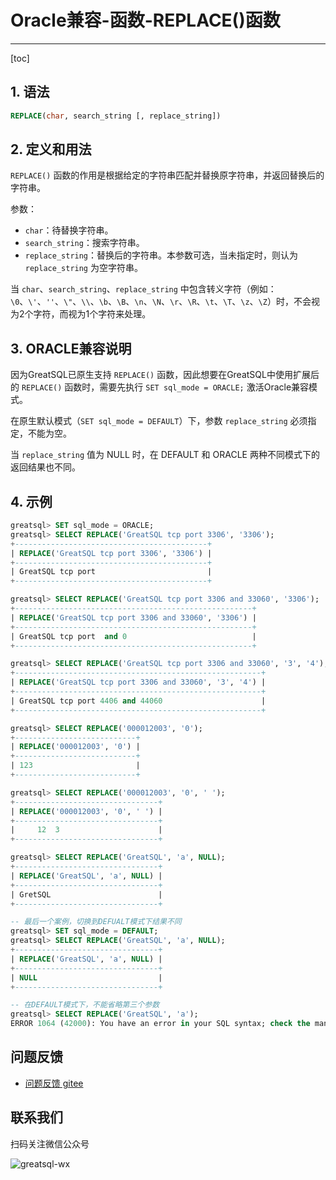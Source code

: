 # Oracle兼容-函数-REPLACE()函数
---
[toc]

## 1. 语法

```sql
REPLACE(char, search_string [, replace_string])
```

## 2. 定义和用法
`REPLACE()` 函数的作用是根据给定的字符串匹配并替换原字符串，并返回替换后的字符串。

参数：
- `char`：待替换字符串。
- `search_string`：搜索字符串。
- `replace_string`：替换后的字符串。本参数可选，当未指定时，则认为 `replace_string` 为空字符串。

当 `char`、`search_string`、`replace_string` 中包含转义字符（例如：`\0`、`\'`、`''`、`\"`、`\\`、`\b`、`\B`、`\n`、`\N`、`\r`、`\R`、`\t`、`\T`、`\z`、`\Z`）时，不会视为2个字符，而视为1个字符来处理。


## 3. ORACLE兼容说明

因为GreatSQL已原生支持 `REPLACE()` 函数，因此想要在GreatSQL中使用扩展后的 `REPLACE()` 函数时，需要先执行 `SET sql_mode = ORACLE;` 激活Oracle兼容模式。

在原生默认模式（`SET sql_mode = DEFAULT`）下，参数 `replace_string` 必须指定，不能为空。

当 `replace_string` 值为 NULL 时，在 DEFAULT 和 ORACLE 两种不同模式下的返回结果也不同。

## 4. 示例

```sql
greatsql> SET sql_mode = ORACLE;
greatsql> SELECT REPLACE('GreatSQL tcp port 3306', '3306');
+-------------------------------------------+
| REPLACE('GreatSQL tcp port 3306', '3306') |
+-------------------------------------------+
| GreatSQL tcp port                         |
+-------------------------------------------+

greatsql> SELECT REPLACE('GreatSQL tcp port 3306 and 33060', '3306');
+-----------------------------------------------------+
| REPLACE('GreatSQL tcp port 3306 and 33060', '3306') |
+-----------------------------------------------------+
| GreatSQL tcp port  and 0                            |
+-----------------------------------------------------+

greatsql> SELECT REPLACE('GreatSQL tcp port 3306 and 33060', '3', '4');
+-------------------------------------------------------+
| REPLACE('GreatSQL tcp port 3306 and 33060', '3', '4') |
+-------------------------------------------------------+
| GreatSQL tcp port 4406 and 44060                      |
+-------------------------------------------------------+

greatsql> SELECT REPLACE('000012003', '0');
+---------------------------+
| REPLACE('000012003', '0') |
+---------------------------+
| 123                       |
+---------------------------+

greatsql> SELECT REPLACE('000012003', '0', ' ');
+--------------------------------+
| REPLACE('000012003', '0', ' ') |
+--------------------------------+
|     12  3                      |
+--------------------------------+

greatsql> SELECT REPLACE('GreatSQL', 'a', NULL);
+--------------------------------+
| REPLACE('GreatSQL', 'a', NULL) |
+--------------------------------+
| GretSQL                        |
+--------------------------------+

-- 最后一个案例，切换到DEFUALT模式下结果不同
greatsql> SET sql_mode = DEFAULT;
greatsql> SELECT REPLACE('GreatSQL', 'a', NULL);
+--------------------------------+
| REPLACE('GreatSQL', 'a', NULL) |
+--------------------------------+
| NULL                           |
+--------------------------------+

-- 在DEFAULT模式下，不能省略第三个参数
greatsql> SELECT REPLACE('GreatSQL', 'a');
ERROR 1064 (42000): You have an error in your SQL syntax; check the manual that corresponds to your MySQL server version for the right syntax to use near ')' at line 1
```



**问题反馈**
---
- [问题反馈 gitee](https://gitee.com/GreatSQL/GreatSQL-Manual/issues)


**联系我们**
---

扫码关注微信公众号

![greatsql-wx](../greatsql-wx.jpg)

